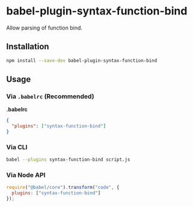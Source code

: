 # babel-plugin-syntax-function-bind

Allow parsing of function bind.

## Installation

```sh
npm install --save-dev babel-plugin-syntax-function-bind
```

## Usage

### Via `.babelrc` (Recommended)

**.babelrc**

```json
{
  "plugins": ["syntax-function-bind"]
}
```

### Via CLI

```sh
babel --plugins syntax-function-bind script.js
```

### Via Node API

```javascript
require("@babel/core").transform("code", {
  plugins: ["syntax-function-bind"]
});
```
